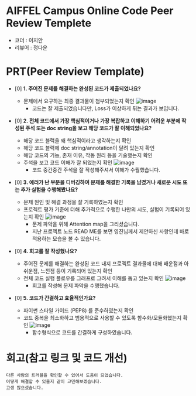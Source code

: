
# AIFFEL Campus Online Code Peer Review Templete
- 코더 : 이지안
- 리뷰어 : 정다운

# PRT(Peer Review Template)
- [0]  **1. 주어진 문제를 해결하는 완성된 코드가 제출되었나요?**
    - 문제에서 요구하는 최종 결과물이 첨부되었는지 확인
        ![image](https://github.com/user-attachments/assets/c0b7432f-e257-4f5e-b36b-d9101a9cd778)    
        - 코드는 잘 제출되었습니다만, Loss가 이상하게 튀는 결과가 보입니다.   

    
- [0]  **2. 전체 코드에서 가장 핵심적이거나 가장 복잡하고 이해하기 어려운 부분에 작성된 
주석 또는 doc string을 보고 해당 코드가 잘 이해되었나요?**
    - 해당 코드 블럭을 왜 핵심적이라고 생각하는지 확인
    - 해당 코드 블럭에 doc string/annotation이 달려 있는지 확인
    - 해당 코드의 기능, 존재 이유, 작동 원리 등을 기술했는지 확인
    - 주석을 보고 코드 이해가 잘 되었는지 확인
        ![image](https://github.com/user-attachments/assets/44cea79f-9bd4-4770-8183-86b459a4a2ea)   
         - 코드 중간중간 주석을 잘 작성해주셔서 이해가 수월했습니다.   

        
- [0]  **3. 에러가 난 부분을 디버깅하여 문제를 해결한 기록을 남겼거나
새로운 시도 또는 추가 실험을 수행해봤나요?**
    - 문제 원인 및 해결 과정을 잘 기록하였는지 확인
    - 프로젝트 평가 기준에 더해 추가적으로 수행한 나만의 시도, 
    실험이 기록되어 있는지 확인
      ![image](https://github.com/user-attachments/assets/1dcdde3a-5131-455e-b07d-0e79936d6c28)
      - 문제 파악을 위해 Attention map을 그리셨습니다.
      - 지난 프로젝트 노드 READ ME를 보면 영진님께서 제안하신 사항인데 바로 적용하는 모습을 볼 수 있습니다.  

        
- [0]  **4. 회고를 잘 작성했나요?**
    - 주어진 문제를 해결하는 완성된 코드 내지 프로젝트 결과물에 대해
    배운점과 아쉬운점, 느낀점 등이 기록되어 있는지 확인
    - 전체 코드 실행 플로우를 그래프로 그려서 이해를 돕고 있는지 확인
      ![image](https://github.com/user-attachments/assets/76708ca6-b57d-4a1e-a823-6d6d5105320f)   
      - 회고를 작성해 문제 파악을 수행했습니다.   
     


        
- [0]  **5. 코드가 간결하고 효율적인가요?**
    - 파이썬 스타일 가이드 (PEP8) 를 준수하였는지 확인
    - 코드 중복을 최소화하고 범용적으로 사용할 수 있도록 함수화/모듈화했는지 확인
      ![image](https://github.com/user-attachments/assets/517aa622-1282-427c-b1cc-0d7dffe6dfed)    
      - 함수형식으로 코드를 간결하게 구성하였습니다.   

      

# 회고(참고 링크 및 코드 개선)
```
다른 사람의 트러블을 확인할 수 있어서 도움이 되었습니다.
어떻게 해결할 수 있을지 같이 고민해보겠습니다.
고생 많으셨습니다.  
```

